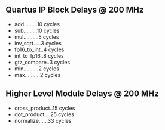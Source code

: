 ## Quartus IP Block Delays @ 200 MHz ##
- add.........10 cycles
- sub.........10 cycles
- mul..........5 cycles
- inv_sqrt.....3 cycles
- fp16_to_int..4 cycles
- int_to_fp16..8 cycles
- gtz_compare..3 cycles
- min..........2 cycles
- max..........2 cycles

## Higher Level Module Delays @ 200 MHz ##
- cross_product..15 cycles
- dot_product....25 cycles
- normalize......33 cycles
